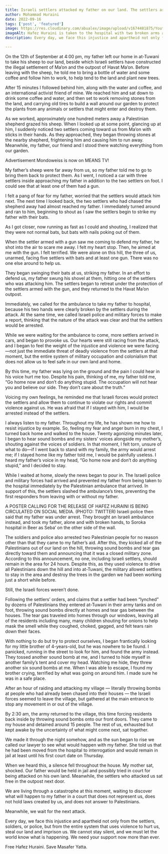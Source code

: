```yaml
---
title: Israeli settlers attacked my father on our land. The settlers are free, while my father sits in prison. 
author: Mohammad Huraini
date: 2022-09-16
tags: ['post', 'featured']
image: https://res.cloudinary.com/abualex/image/upload/v1674481875/Youth%20of%20Sumud/FciYUuqWYAUd2gH.jpg
imageAlt: Hafez Huraini is taken to the hospital with two broken arms after an Israeli settler attack on his lands. 
description: Every day, we face this injustice and apartheid not only from the settlers, soldiers, or police but from the entire system that uses violence to hurt us, steal our land and imprison us. We need your support now more than ever.

---
```


On the 12th of September at 4:00 pm, my father left our home in at-Tuwani to take his sheep to our land, beside which Israeli settlers have constructed the illegal settlement of Ma’on and the outpost of Havat Ma’on. Before leaving with the sheep, he told me to bring a bottle of water and some coffee and follow him to work, to help tend to the land and plant new trees. 

After 15 minutes I followed behind him, along with the water and coffee, and an international activist friend of mine. We reached him and sat down to drink some coffee and water, and then set to work removing stones from the land, and carrying old tires to build a wall around our garden to protect the plants from any animals or settlers that might enter and destroy them. 

As we worked, approximately one hundred meters away a Palestinian shepherd grazed his sheep. When I looked up at some point, glancing up at him, I suddenly noticed two settlers coming toward us from Ma’on with sticks in their hands. As they approached, they began throwing stones at the nearby shepherd, frightening him and causing him to run away. Meanwhile, my father, our friend and I stood there watching everything from our garden. 

Advertisement
Mondoweiss is now on MEANS TV!

My father’s sheep were far away from us, so my father told me to go to bring them back to protect them. As I went, I noticed a car with three settlers inside approaching my father in addition to the two settlers on foot. I could see that at least one of them had a gun.

I felt a pang of fear for my father, worried that the settlers would attack him next. The next time I looked back, the two settlers who had chased the shepherd away had almost reached my father. I immediately turned around and ran to him, beginning to shout as I saw the settlers begin to strike my father with their bats. 

As I got closer, now running as fast as I could and shouting, I realized that they were not normal bats, but bats with nails poking out of them. 

When the settler armed with a gun saw me coming to defend my father, he shot into the air to scare me away. I felt my heart stop. Then, he aimed at me with the gun. I felt terrified. We were alone on this hill, the three of us, unarmed, facing five settlers with bats and at least one gun. There was no one else around to help us. 

They began swinging their bats at us, striking my father. In an effort to defend us, my father swung his shovel at them, hitting one of the settlers who was attacking him. The settlers began to retreat under the protection of the settlers armed with the gun, and they returned to the Havat Ma’on outpost. 

Immediately, we called for the ambulance to take my father to hospital, because his two hands were clearly broken by the settlers during the attack. At the same time, we called Israeli police and military forces to make a report, thinking that the nature of the attack was clear and that the settlers would be arrested.

While we were waiting for the ambulance to come, more settlers arrived in cars, and began to provoke us. Our hearts were still racing from the attack, and I began to feel the weight of the injustice and violence we were facing—not just the immediate threat of deadly violence from the settlers at that moment, but the entire system of military occupation and colonialism that does not allow us to feel safe in our own land and home. 

By this time, my father was lying on the ground and the pain I could hear in his voice hurt me too. Despite his pain, thinking of me, my father told me, “Go home now and don’t do anything stupid. The occupation will not hear you and believe our side. They don’t care about the truth.” 

Voicing my own feelings, he reminded me that Israeli forces would protect the settlers and allow them to continue to violate our rights and commit violence against us. He was afraid that if I stayed with him, I would be arrested instead of the settlers. 

I always listen to my father. Throughout my life, he has shown me how to resist injustice by example. So, feeling my fear and anger burn in my chest, I turned back home and walked to the house. Twenty agonizing minutes later, I began to hear sound bombs and my sisters’ voices alongside my mother’s, shouting against the voices of soldiers. In that moment, I felt torn, unsure of what to do—if I went back to stand with my family, the army would arrest me; if I stayed home like my father told me, I would be painfully useless. I heard my father’s voice in my head, “Go home now and don’t do anything stupid,” and I decided to stay. 

While I waited at home, slowly the news began to pour in. The Israeli police and military forces had arrived and prevented my father from being taken to the hospital immediately by the Palestinian ambulance that arrived. In support of this, the settlers slashed the ambulance’s tires, preventing the first responders from leaving with or without my father. 


A POSTER CALLING FOR THE RELEASE OF HAFEZ HURAINI IS BEING CIRCULATED ON SOCIAL MEDIA. (PHOTO: TWITTER)
Israeli police then said that my father was under arrest. They brought an Israeli ambulance instead, and took my father, alone and with broken hands, to Soroka hospital in Beer as Seba’ on the other side of the wall. 

The soldiers and police also arrested two Palestinian people for no reason other than that they came to my father’s aid. After this, they kicked all of the Palestinians out of our land on the hill, throwing sound bombs and tear gas directly toward them and announcing that it was a closed military zone. According to this announcement, no one, including Israeli settlers, should remain in the area for 24 hours. Despite this, as they used violence to drive all Palestinians down the hill and into at-Tuwani, the military allowed settlers to stay in the area and destroy the trees in the garden we had been working just a short while before.

Still, the Israeli forces weren’t done.

Following the settlers’ orders, and claims that a settler had been “lynched” by dozens of Palestinians they entered at-Tuwani in their army tanks and on foot, throwing sound bombs directly at homes and tear gas between the houses. The tear gas traveled into homes through our windows, leaving all of the residents including many, many children shouting for onions to help mask the smell while they coughed, choked, gagged, and felt tears rain down their faces.

With nothing to do but try to protect ourselves, I began frantically looking for my little brother of 4-years-old, but he was nowhere to be found. I panicked, running in the street to look for him, and found the army instead. They tossed another sound bomb at me, and I turned to hide myself in another family’s tent and cover my head. Watching me hide, they threw another six sound bombs at me. When I was able to escape, I found my brother crying, terrified by what was going on around him. I made sure he was in a safe place. 

After an hour of raiding and attacking my village — literally throwing bombs at people who had already been chased into their houses — the Israeli forces seemed to leave the village, but gathered at the main entrance to stop any movement in or out of the village. 

By 2:30 am, the army returned to the village, this time forcing residents back inside by throwing sound bombs onto our front doors. They came to my house and detained around 15 people. The rest of us, exhausted but kept awake by the uncertainty of what might come next, sat together. 


We made it through the night somehow, and as  the sun began to rise we called our lawyer to see what would happen with my father. She told us that he had been moved from the hospital to interrogation and would remain in jail at least until his first court date on Thursday. 

When we heard this, a silence fell throughout the house. My mother sat, shocked. Our father would be held in jail and possibly tried in court for being attacked on his own land. Meanwhile, the settlers who attacked us sat free in the outpost next door.

We are living through a catastrophe at this moment, waiting to discover what will happen to my father in a court that does not represent us, does not hold laws created by us, and does not answer to Palestinians. 

Meanwhile, we wait for the next attack. 

Every day, we face this injustice and apartheid not only from the settlers, soldiers, or police, but from the entire system that uses violence to hurt us, steal our land and imprison us. We cannot stay silent, and we must let the world know what is happening. We need your support now more than ever.

Free Hafez Huraini. Save Masafer Yatta. 
